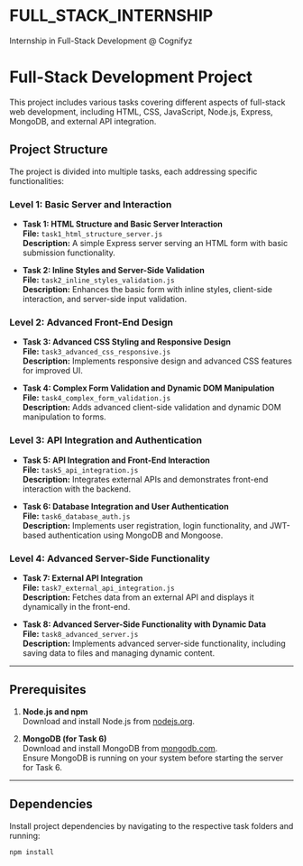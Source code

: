 # FULL_STACK_INTERNSHIP
Internship in Full-Stack Development @ Cognifyz
# Full-Stack Development Project

This project includes various tasks covering different aspects of full-stack web development, including HTML, CSS, JavaScript, Node.js, Express, MongoDB, and external API integration.

## Project Structure

The project is divided into multiple tasks, each addressing specific functionalities:

### Level 1: Basic Server and Interaction
- **Task 1: HTML Structure and Basic Server Interaction**  
  **File:** `task1_html_structure_server.js`  
  **Description:** A simple Express server serving an HTML form with basic submission functionality.  

- **Task 2: Inline Styles and Server-Side Validation**  
  **File:** `task2_inline_styles_validation.js`  
  **Description:** Enhances the basic form with inline styles, client-side interaction, and server-side input validation.  

### Level 2: Advanced Front-End Design
- **Task 3: Advanced CSS Styling and Responsive Design**  
  **File:** `task3_advanced_css_responsive.js`  
  **Description:** Implements responsive design and advanced CSS features for improved UI.  

- **Task 4: Complex Form Validation and Dynamic DOM Manipulation**  
  **File:** `task4_complex_form_validation.js`  
  **Description:** Adds advanced client-side validation and dynamic DOM manipulation to forms.  

### Level 3: API Integration and Authentication
- **Task 5: API Integration and Front-End Interaction**  
  **File:** `task5_api_integration.js`  
  **Description:** Integrates external APIs and demonstrates front-end interaction with the backend.  

- **Task 6: Database Integration and User Authentication**  
  **File:** `task6_database_auth.js`  
  **Description:** Implements user registration, login functionality, and JWT-based authentication using MongoDB and Mongoose.  

### Level 4: Advanced Server-Side Functionality
- **Task 7: External API Integration**  
  **File:** `task7_external_api_integration.js`  
  **Description:** Fetches data from an external API and displays it dynamically in the front-end.  

- **Task 8: Advanced Server-Side Functionality with Dynamic Data**  
  **File:** `task8_advanced_server.js`  
  **Description:** Implements advanced server-side functionality, including saving data to files and managing dynamic content.  

---

## Prerequisites

1. **Node.js and npm**  
   Download and install Node.js from [nodejs.org](https://nodejs.org).  

2. **MongoDB (for Task 6)**  
   Download and install MongoDB from [mongodb.com](https://www.mongodb.com).  
   Ensure MongoDB is running on your system before starting the server for Task 6.  

---

## Dependencies

Install project dependencies by navigating to the respective task folders and running:

```bash
npm install
